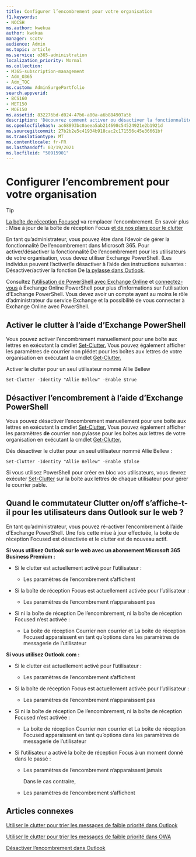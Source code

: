 ```yaml
---
title: Configurer l’encombrement pour votre organisation
f1.keywords:
- NOCSH
ms.author: kwekua
author: kwekua
manager: scotv
audience: Admin
ms.topic: article
ms.service: o365-administration
localization_priority: Normal
ms.collection:
- M365-subscription-management
- Adm_O365
- Adm_TOC
ms.custom: AdminSurgePortfolio
search.appverid:
- BCS160
- MET150
- MOE150
ms.assetid: 832276bd-d024-47b6-a80a-a6b884907a5b
description: 'Découvrez comment activer ou désactiver la fonctionnalité De la fonction De la pylène pour tous les utilisateurs ou des utilisateurs spécifiques de votre organisation, à l’aide d’Exchange PowerShell. '
ms.openlocfilehash: ac68893bc0aeea5ab214698c54524921e2b1921d
ms.sourcegitcommit: 27b2b2e5c41934b918cac2c171556c45e36661bf
ms.translationtype: MT
ms.contentlocale: fr-FR
ms.lasthandoff: 03/19/2021
ms.locfileid: "50915901"
---
```

# <a name="configure-clutter-for-your-organization"></a>Configurer l’encombrement pour votre organisation

> [!TIP]
> [La boîte de réception Focused](../setup/configure-focused-inbox.md) va remplacer l’encombrement. En savoir plus : Mise à jour de la boîte de réception Focus [et de nos plans pour le clutter](https://techcommunity.microsoft.com/t5/Outlook-Blog/Update-on-Focused-Inbox-and-our-plans-for-Clutter/ba-p/136448)
  
En tant qu’administrateur, vous pouvez être dans l’devoir de gérer la fonctionnalité De l’encombrement dans Microsoft 365. Pour activer/désactiver la fonctionnalité De l’encombrement pour les utilisateurs de votre organisation, vous devez utiliser Exchange PowerShell. (Les individus peuvent l’activer/le désactiver à l’aide des instructions suivantes : Désactiver/activer la fonction De [la pylasse dans Outlook](https://support.microsoft.com/office/a9c72a77-1bc4-40e6-ba6d-103c1d1aba4c).
  
Consultez [l’utilisation de PowerShell avec Exchange Online](/powershell/exchange/exchange-online-powershell) et [connectez-vous](/powershell/exchange/connect-to-exchange-online-powershell) à Exchange Online PowerShell pour plus d’informations sur l’utilisation d’Exchange PowerShell. Vous devez avoir un compte ayant au moins le rôle d’administrateur du service Exchange et la possibilité de vous connecter à Exchange Online avec PowerShell. 
  
## <a name="turn-clutter-on-using-exchange-powershell"></a>Activer le clutter à l’aide d’Exchange PowerShell

Vous pouvez activer l’encombrement manuellement pour une boîte aux lettres en exécutant la cmdlet [Set-Clutter.](/powershell/module/exchange/set-clutter) Vous pouvez également afficher les paramètres de courrier non plédet pour les boîtes aux lettres de votre organisation en exécutant la cmdlet [Get-Clutter.](/powershell/module/exchange/get-clutter) 
  
Activer le clutter pour un seul utilisateur nommé Allie Bellew
    
`Set-Clutter -Identity "Allie Bellew" -Enable $true`


## <a name="turn-clutter-off-using-exchange-powershell"></a>Désactiver l’encombrement à l’aide d’Exchange PowerShell

Vous pouvez désactiver l’encombrement manuellement pour une boîte aux lettres en exécutant la cmdlet [Set-Clutter.](/powershell/module/exchange/set-clutter) Vous pouvez également afficher les paramètres **de** courrier non pylasse pour les boîtes aux lettres de votre organisation en exécutant la cmdlet [Get-Clutter.](/powershell/module/exchange/get-clutter) 
  
Dés désactiver le clutter pour un seul utilisateur nommé Allie Bellew :
    
`Set-Clutter -Identity "Allie Bellew" -Enable $false`

Si vous utilisez PowerShell pour créer en bloc vos utilisateurs, vous devrez exécuter [Set-Clutter](/powershell/module/exchange/set-clutter) sur la boîte aux lettres de chaque utilisateur pour gérer le courrier pable. 
  
## <a name="when-does-the-clutter-onoff-switch-appear-to-users-in-outlook-on-the-web"></a>Quand le commutateur Clutter on/off s’affiche-t-il pour les utilisateurs dans Outlook sur le web ?
<a name="bkmk_onoff"> </a>

En tant qu’administrateur, vous pouvez ré-activer l’encombrement à l’aide d’Exchange PowerShell. Une fois cette mise à jour effectuée, la boîte de réception Focused est désactivée et le clutter est de nouveau actif. 
  
 **Si vous utilisez Outlook sur le web avec un abonnement Microsoft 365 Business Premium :**
  
- Si le clutter est actuellement activé pour l’utilisateur : 
    
  - Les paramètres de l’encombrement s’affichent
    
- Si la boîte de réception Focus est actuellement activée pour l’utilisateur : 
    
  - Les paramètres de l’encombrement n’apparaissent pas
    
- Si ni la boîte de réception De l’encombrement, ni la boîte de réception Focused n’est activée : 
    
  - La boîte de réception Courrier non courrier et La boîte de réception Focused apparaissent en tant qu’options dans les paramètres de messagerie de l’utilisateur
    
 **Si vous utilisez Outlook.com :**
  
- Si le clutter est actuellement activé pour l’utilisateur : 
    
  - Les paramètres de l’encombrement s’affichent
    
- Si la boîte de réception Focus est actuellement activée pour l’utilisateur : 
    
  - Les paramètres de l’encombrement n’apparaissent pas
    
- Si ni la boîte de réception De l’encombrement, ni la boîte de réception Focused n’est activée : 
    
  - La boîte de réception Courrier non courrier et La boîte de réception Focused apparaissent en tant qu’options dans les paramètres de messagerie de l’utilisateur
    
- Si l’utilisateur a activé la boîte de réception Focus à un moment donné dans le passé :
    
  - Les paramètres de l’encombrement n’apparaissent jamais
    
    Dans le cas contraire, 
    
  - Les paramètres de l’encombrement s’affichent
    
## <a name="related-articles"></a>Articles connexes
<a name="bkmk_onoff"> </a>

[Utiliser le clutter pour trier les messages de faible priorité dans Outlook](https://support.microsoft.com/office/7b50c5db-7704-4e55-8a1b-dfc7bf1eafa0)
    
[Utiliser le clutter pour trier les messages de faible priorité dans OWA](https://support.microsoft.com/office/fe4d64ca-bf73-48f1-91b4-9a659e008bce)
    
[Désactiver l’encombrement dans Outlook](https://support.microsoft.com/office/a9c72a77-1bc4-40e6-ba6d-103c1d1aba4c)

